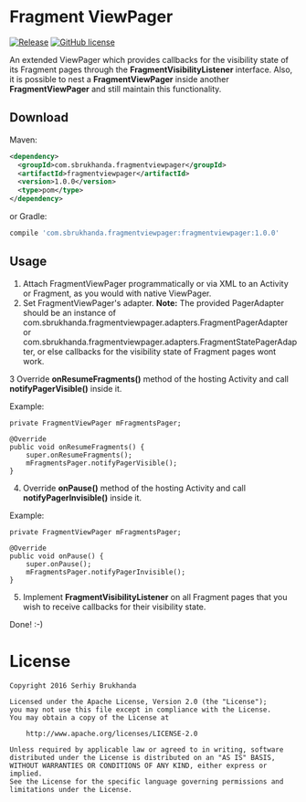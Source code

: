 Fragment ViewPager
========

[![Release](https://img.shields.io/badge/jCenter-1.0.0-brightgreen.svg)](https://bintray.com/sbrukhanda/maven/FragmentViewPager)
[![GitHub license](https://img.shields.io/badge/license-Apache%20V2%20license-blue.svg)](https://github.com/sbrukhanda/fragmentviewpager/blob/master/LICENSE.txt)

An extended ViewPager which provides callbacks for the visibility state of its Fragment pages through the **FragmentVisibilityListener** interface. Also, it is possible to nest a **FragmentViewPager** inside another **FragmentViewPager** and still maintain this functionality.

Download
--------

Maven:
```xml
<dependency> 
  <groupId>com.sbrukhanda.fragmentviewpager</groupId> 
  <artifactId>fragmentviewpager</artifactId> 
  <version>1.0.0</version> 
  <type>pom</type> 
</dependency>
```
or Gradle:
```groovy
compile 'com.sbrukhanda.fragmentviewpager:fragmentviewpager:1.0.0'
```

Usage
--------

<ol>
  <li>
    Attach FragmentViewPager programmatically or via XML to an Activity or Fragment, as you would with native ViewPager.
  </li>
  <li>
    Set FragmentViewPager's adapter.
    </ br>
    <b>Note:</b> The provided PagerAdapter should be an instance of com.sbrukhanda.fragmentviewpager.adapters.FragmentPagerAdapter or com.sbrukhanda.fragmentviewpager.adapters.FragmentStatePagerAdapter, or else callbacks for the visibility state of Fragment pages wont work.
  </li>
</ol>

3 Override **onResumeFragments()** method of the hosting Activity and call **notifyPagerVisible()** inside it. 

Example:

```
private FragmentViewPager mFragmentsPager;

@Override
public void onResumeFragments() {
    super.onResumeFragments();
    mFragmentsPager.notifyPagerVisible();
}
```

4. Override **onPause()** method of the hosting Activity and call **notifyPagerInvisible()** inside it. 

Example:

```
private FragmentViewPager mFragmentsPager;

@Override
public void onPause() {
    super.onPause();
    mFragmentsPager.notifyPagerInvisible();
}
```

5. Implement **FragmentVisibilityListener** on all Fragment pages that you wish to receive callbacks for their visibility state.

Done! :-)

License
=======

```
Copyright 2016 Serhiy Brukhanda

Licensed under the Apache License, Version 2.0 (the "License");
you may not use this file except in compliance with the License.
You may obtain a copy of the License at

    http://www.apache.org/licenses/LICENSE-2.0

Unless required by applicable law or agreed to in writing, software
distributed under the License is distributed on an "AS IS" BASIS,
WITHOUT WARRANTIES OR CONDITIONS OF ANY KIND, either express or implied.
See the License for the specific language governing permissions and
limitations under the License.
```
